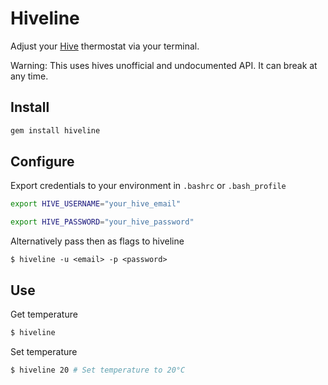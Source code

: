 # Hiveline

Adjust your [Hive](https://my.hivehome.com/) thermostat via your terminal.

Warning: This uses hives unofficial and undocumented API. It can break at any time.

## Install

```bash
gem install hiveline
```

## Configure

Export credentials to your environment in `.bashrc` or `.bash_profile`

```bash
export HIVE_USERNAME="your_hive_email"

export HIVE_PASSWORD="your_hive_password"
```

Alternatively pass then as flags to hiveline

```
$ hiveline -u <email> -p <password> 
```

## Use

Get temperature

```bash
$ hiveline


```

Set temperature

```bash
$ hiveline 20 # Set temperature to 20°C


```